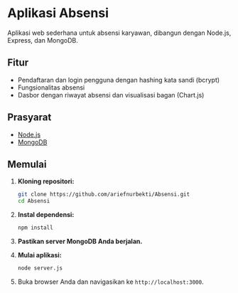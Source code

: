# Aplikasi Absensi

Aplikasi web sederhana untuk absensi karyawan, dibangun dengan Node.js, Express, dan MongoDB.

## Fitur

*   Pendaftaran dan login pengguna dengan hashing kata sandi (bcrypt)
*   Fungsionalitas absensi
*   Dasbor dengan riwayat absensi dan visualisasi bagan (Chart.js)

## Prasyarat

*   [Node.js](https://nodejs.org/)
*   [MongoDB](https://www.mongodb.com/)

## Memulai

1.  **Kloning repositori:**

    ```bash
    git clone https://github.com/ariefnurbekti/Absensi.git
    cd Absensi
    ```

2.  **Instal dependensi:**

    ```bash
    npm install
    ```

3.  **Pastikan server MongoDB Anda berjalan.**

4.  **Mulai aplikasi:**

    ```bash
    node server.js
    ```

5.  Buka browser Anda dan navigasikan ke `http://localhost:3000`.
